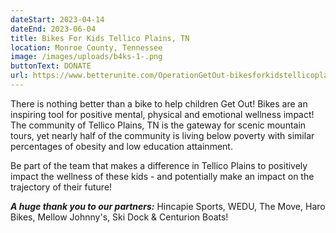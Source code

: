 ```yaml
---
dateStart: 2023-04-14
dateEnd: 2023-06-04
title: Bikes For Kids Tellico Plains, TN
location: Monroe County, Tennessee
image: /images/uploads/b4ks-1-.png
buttonText: DONATE
url: https://www.betterunite.com/OperationGetOut-bikesforkidstellicoplainstn
---
```

T﻿here is nothing better than a bike to help children Get Out! Bikes are an inspiring tool for positive mental, physical and emotional wellness impact! The community of Tellico Plains, TN is the gateway for scenic mountain tours, yet nearly half of the community is living below poverty with similar percentages of obesity and low education attainment.

B﻿e part of the team that makes a difference in Tellico Plains to positively impact the wellness of these kids - and potentially make an impact on the trajectory of their future! 

***A﻿ huge thank you to our partners:*** Hincapie Sports, WEDU, The Move, Haro Bikes, Mellow Johnny's, Ski Dock & Centurion Boats!